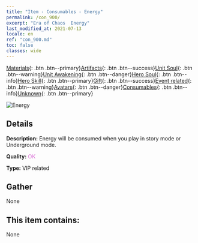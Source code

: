```yaml
---
title: "Item - Consumables - Energy"
permalink: /con_900/
excerpt: "Era of Chaos  Energy"
last_modified_at: 2021-07-13
locale: en
ref: "con_900.md"
toc: false
classes: wide
---
```

 [Materials](/Items/){: .btn .btn--primary}[Artifacts](/Items/Artifacts/){: .btn .btn--success}[Unit Soul](/Items/UnitSoul/){: .btn .btn--warning}[Unit Awakening](/Items/UnitAwakening/){: .btn .btn--danger}[Hero Soul](/Items/HeroSoul/){: .btn .btn--info}[Hero Skill](/Items/HeroSkill/){: .btn .btn--primary}[Gift](/Items/Gift/){: .btn .btn--success}[Event related](/Items/Events/){: .btn .btn--warning}[Avatars](/Items/Avatars/){: .btn .btn--danger}[Consumables](/Items/Consumables/){: .btn .btn--info}[Unknown](/Items/Unknown/){: .btn .btn--primary}

 ![Energy](/images/t/i_104.png)

## Details
 **Description:** Energy will be consumed when you play in story mode or Underground mode.

 **Quality:** <span style="color: #DA70D6">OK</span>

 **Type:** VIP related

## Gather

  None

## This item contains:

  None

